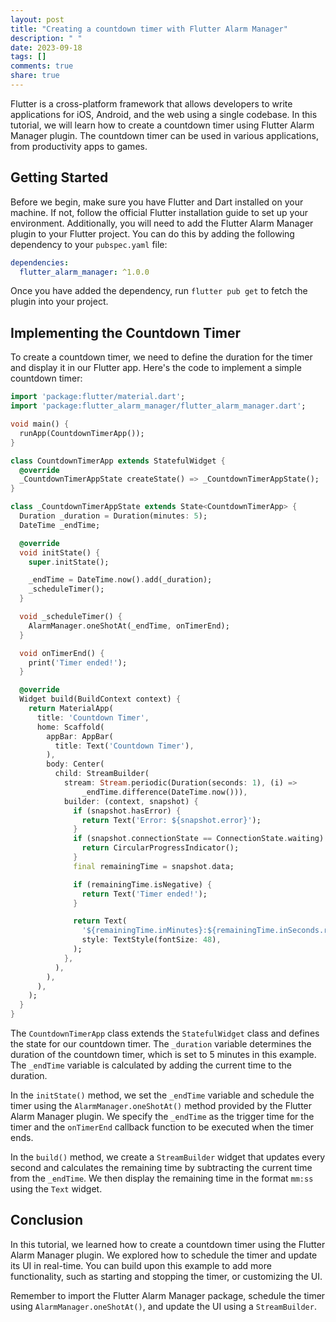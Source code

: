 ```yaml
---
layout: post
title: "Creating a countdown timer with Flutter Alarm Manager"
description: " "
date: 2023-09-18
tags: []
comments: true
share: true
---
```


Flutter is a cross-platform framework that allows developers to write applications for iOS, Android, and the web using a single codebase. In this tutorial, we will learn how to create a countdown timer using Flutter Alarm Manager plugin. The countdown timer can be used in various applications, from productivity apps to games.

## Getting Started

Before we begin, make sure you have Flutter and Dart installed on your machine. If not, follow the official Flutter installation guide to set up your environment. Additionally, you will need to add the Flutter Alarm Manager plugin to your Flutter project. You can do this by adding the following dependency to your `pubspec.yaml` file:

```yaml
dependencies:
  flutter_alarm_manager: ^1.0.0
```

Once you have added the dependency, run `flutter pub get` to fetch the plugin into your project.

## Implementing the Countdown Timer

To create a countdown timer, we need to define the duration for the timer and display it in our Flutter app. Here's the code to implement a simple countdown timer:

```dart
import 'package:flutter/material.dart';
import 'package:flutter_alarm_manager/flutter_alarm_manager.dart';

void main() {
  runApp(CountdownTimerApp());
}

class CountdownTimerApp extends StatefulWidget {
  @override
  _CountdownTimerAppState createState() => _CountdownTimerAppState();
}

class _CountdownTimerAppState extends State<CountdownTimerApp> {
  Duration _duration = Duration(minutes: 5);
  DateTime _endTime;

  @override
  void initState() {
    super.initState();

    _endTime = DateTime.now().add(_duration);
    _scheduleTimer();
  }

  void _scheduleTimer() {
    AlarmManager.oneShotAt(_endTime, onTimerEnd);
  }

  void onTimerEnd() {
    print('Timer ended!');
  }

  @override
  Widget build(BuildContext context) {
    return MaterialApp(
      title: 'Countdown Timer',
      home: Scaffold(
        appBar: AppBar(
          title: Text('Countdown Timer'),
        ),
        body: Center(
          child: StreamBuilder(
            stream: Stream.periodic(Duration(seconds: 1), (i) =>
                _endTime.difference(DateTime.now())),
            builder: (context, snapshot) {
              if (snapshot.hasError) {
                return Text('Error: ${snapshot.error}');
              }
              if (snapshot.connectionState == ConnectionState.waiting) {
                return CircularProgressIndicator();
              }
              final remainingTime = snapshot.data;

              if (remainingTime.isNegative) {
                return Text('Timer ended!');
              }

              return Text(
                '${remainingTime.inMinutes}:${remainingTime.inSeconds.remainder(60)}',
                style: TextStyle(fontSize: 48),
              );
            },
          ),
        ),
      ),
    );
  }
}
```

The `CountdownTimerApp` class extends the `StatefulWidget` class and defines the state for our countdown timer. The `_duration` variable determines the duration of the countdown timer, which is set to 5 minutes in this example. The `_endTime` variable is calculated by adding the current time to the duration.

In the `initState()` method, we set the `_endTime` variable and schedule the timer using the `AlarmManager.oneShotAt()` method provided by the Flutter Alarm Manager plugin. We specify the `_endTime` as the trigger time for the timer and the `onTimerEnd` callback function to be executed when the timer ends.

In the `build()` method, we create a `StreamBuilder` widget that updates every second and calculates the remaining time by subtracting the current time from the `_endTime`. We then display the remaining time in the format `mm:ss` using the `Text` widget.

## Conclusion

In this tutorial, we learned how to create a countdown timer using the Flutter Alarm Manager plugin. We explored how to schedule the timer and update its UI in real-time. You can build upon this example to add more functionality, such as starting and stopping the timer, or customizing the UI.

Remember to import the Flutter Alarm Manager package, schedule the timer using `AlarmManager.oneShotAt()`, and update the UI using a `StreamBuilder`.